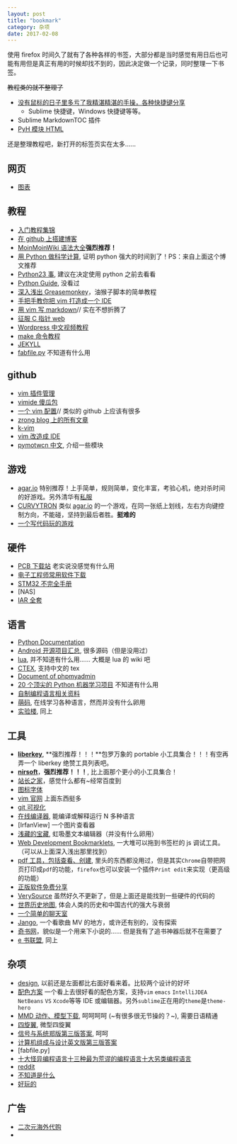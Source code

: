 ```yaml
---
layout: post
title: "bookmark"
category: 杂项
date: 2017-02-08
---
```


使用 firefox 时间久了就有了各种各样的书签，大部分都是当时感觉有用日后也可能有用但是真正有用的时候却找不到的，因此决定做一个记录，同时整理一下书签。

~~教程类的就不整理了~~

* [没有鼠标的日子里多亏了我精湛精湛的手操，各种快捷键分享](http://www.cnblogs.com/Wayou/p/shortcuts.html)
    * Sublime 快捷键，Windows 快捷键等等。
* Sublime MarkdownTOC 插件
* [PyH 模块 HTML](http://hanxiaomax.github.io/trans/pyh-chinese-doc/)

还是整理教程吧，新打开的标签页实在太多......
<!-- more -->

## 网页
* [图表](https://formidable.com/open-source/victory/)



## 教程

* [入门教程集锦](http://www.iplaysoft.com/learn-programming-resource.html)
* [在 github 上搭建博客](http://www.ruanyifeng.com/blog/2012/08/blogging_with_jekyll.html)
* [MoinMoinWiki 语法大全](http://www.ossxp.com/HelpCenter/00020_MoinMoin/00020_%E8%AF%AD%E6%B3%95%E5%A4%A7%E5%85%A8)**强烈推荐！**
* [用 Python 做科学计算](http://sebug.net/paper/books/scipydoc/), 证明 python 强大的时间到了！PS：来自上面这个博文推荐
* [Python23 事](http://www.cnblogs.com/yuxc/archive/2011/03/24/2029786.html), 建议在决定使用 python 之前去看看
* [Python Guide](http://python-guide.readthedocs.org/en/latest/), 没看过
* [深入浅出 Greasemonkey](http://dig.leiqing.net/)，油猴子脚本的简单教程
* [手把手教你把 vim 打造成一个 IDE](http://blog.csdn.net/wooin/article/details/1858917)
* [用 vim 写 markdown](http://www.furion.info/580.html)// 实在不想折腾了
* [征服 C 指针 web](http://avnpc.com/pages/c-pointer)
* [Wordpress 中文视频教程](http://www.iplaysoft.com/wordpress-tutorial-video.html)
* [make 命令教程](http://www.ruanyifeng.com/blog/2015/02/make.html)
* [JEKYLL](http://jekyll.bootcss.com/)
* [fabfile.py](http://segmentfault.com/a/1190000000494159) 不知道有什么用
## github
* [vim 插件管理](https://github.com/gmarik/Vundle.vim)
* [vimide 傻瓜包](https://code.google.com/p/vimide/)
* [一个 vim 配置](https://github.com/AlloVince/vim-of-allovince)// 类似的 github 上应该有很多
* [zrong blog 上的所有文章](https://github.com/zrong/blog)
* [k-vim](https://github.com/wklken/k-vim)
* [vim 改造成 IDE](http://www.cnblogs.com/zhangsf/archive/2013/06/13/3134409.html)
* [pymotwcn 中文](https://code.google.com/p/pymotwcn/), 介绍一些模块

## 游戏
* [agar.io](http://agar.io/) 特别推荐！上手简单，规则简单，变化丰富，考验心机，绝对杀时间的好游戏。另外清华有[私服](http://fxia.me/agar/)
* [CURVYTRON](http://www.curvytron.com/#/) 类似 [agar.io](http://agar.io/) 的一个游戏，在同一张纸上划线，左右方向键控制方向，不能碰，坚持到最后者胜。**挺难的**
* [一个写代码玩的游戏](http://codecombat.com/play/forest)

## 硬件
* [PCB 下载站](http://www.pcbdown.com/) 老实说没感觉有什么用
* [电子工程师常用软件下载](http://dl.21ic.com/)
* [STM32 不完全手册](http://www.openedv.com/posts/list/250.htm)
* [NAS]
* [IAR 全套](http://pan.baidu.com/s/1kTgeS4J#path=%252FIAR%2520System%252FEWARM%252F%25E5%25AE%2589%25E8%25A3%2585%25E5%258C%2585)

## 语言
* [Python Documentation](https://docs.python.org/2/contents.html)
* [Android 开源项目汇总](https://github.com/Trinea/android-open-project), 很多源码（但是没用过）
* [lua](http://lua-users.org/wiki/), 并不知道有什么用...... 大概是 lua 的 wiki 吧
* [CTEX](http://www.ctex.org/HomePage), 支持中文的 tex
* [Document of phpmyadmin](http://phpmyadmin.readthedocs.org/en/latest/)
* [20 个顶尖的 Python 机器学习项目](http://blog.itmark.net/posts/Machine_Learning_Python_language_20_github.html) 不知道有什么用
* [自制编程语言相关资料](http://avnpc.com/pages/devlang)
* [萌码](http://www.mengma.com/), 在线学习各种语言，然而并没有什么卵用
* [实验楼](www.shiyanlou.com/), 同上

## 工具
* [**liberkey**](http://www.liberkey.com), **强烈推荐！！！**包罗万象的 portable 小工具集合！！！有空再弄一个 liberkey 绝赞工具列表吧。
* [**nirsoft**](http://www.nirsoft.net/)，**强烈推荐！！！**, 比上面那个更小的小工具集合！
* [站长之家](http://www.chinaz.com/)，感觉什么都有~经常百度到
* [图标字体](http://www.bootcss.com/p/font-awesome/)
* [vim 官网](http://www.vim.org/index.php) 上面东西挺多
* [git 可视化](https://code.google.com/p/tortoisegit/)
* [在线编译器](http://ideone.com/), 能编译或解释运行 N 多种语言
* [IrfanView] 一个图片查看器
* [浅藏的宝藏](http://nullice.com/), 虹吸墨文本编辑器（并没有什么卵用）
* [Web Development Bookmarklets](https://www.squarefree.com/bookmarklets/webdevel.html), 一大堆可以拖到书签栏的 js 调试工具。（可以从上面深入浅出那里找到）
* [pdf 工具，包括查看、创建](http://blog.sina.com.cn/s/blog_46dac66f010002a8.html), 里头的东西都没用过，但是其实`Chrome`自带把网页打印成`pdf`的功能，`firefox`也可以安装一个插件`Print edit`来实现（更高级的功能）
* [正版软件免费分享](http://www.safecn.net/category/software)
* [VerySource](http://www.verysource.com/) 虽然好久不更新了，但是上面还是能找到一些硬件的代码的
* [世界历史地图](http://x768.com/w/main.zh), 体会人类的历史和中国古代的强大与衰弱
* [一个简单的聊天室](http://drrr.com/)
* [Jango](http://www.jango.com), 一个看歌曲 MV 的地方，或许还有别的，没有探索
* [奇书网](http://www.qisuu.com/)，貌似是一个用来下小说的...... 但是我有了追书神器后就不在需要了
* [e 书联盟](http://www.book118.com/), 同上

## 杂项
* [design](http://desinion.com/), 以前还是左面都比右面好看来着。比较两个设计的好坏
* [配色方案](http://ethanschoonover.com/solarized) 一个看上去很好看的配色方案，支持`vim` `emacs` `IntelliJDEA` `NetBeans` `VS` `Xcode`等等 IDE 或编辑器。另外`sublime`正在用的`theme`是`theme-hero`
* [MMD 动作、模型下载](https://bowlroll.net/file/index), 呵呵呵呵 (~有很多很无节操的？~), 需要日语精通
* [四旋翼](http://www.crazepony.com/), 微型四旋翼
* [信号与系统郑版第三版答案](http://download.csdn.net/detail/u010568237/6444073), 呵呵
* [计算机组成与设计英文版第三版答案](http://www.doc88.com/p-785674232867.html)
* [fabfile.py]
* [十大怪异编程语言](http://news.mydrivers.com/1/286/286668.htm)[十三种最为荒谬的编程语言](http://news.mydrivers.com/1/190/190926.htm)[十大另类编程语言](http://www.matrix67.com/blog/archives/253)
* [reddit](http://www.reddit.com/)
* [不知道是什么](http://stabyourself.net/nottetris2/)
* [好玩的](http://www.dayanzai.me/morphvox-pro.html)
## 广告
* [二次元海外代购](http://www.masadora.net/)
*
